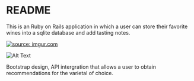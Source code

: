 # README

This is an Ruby on Rails application in which a user can store their favorite wines into a sqlite database and add tasting notes.

<a href="https://imgur.com/0PwvAwp"><img src="https://i.imgur.com/0PwvAwph.gif" title="source: imgur.com" /></a>

![Alt Text](https://media.giphy.com/media/vFKqnCdLPNOKc/giphy.gif)

 Bootstrap design, API intergration that allows a user to obtain recommendations for the varietal of choice.


